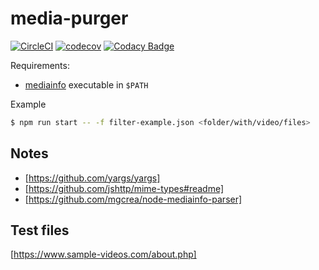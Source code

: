 # media-purger

[![CircleCI](https://circleci.com/gh/rasmuslp/media-purger.svg?style=shield&circle-token=21fe02e13458f4ce20cd844453b47dbb540f32d8)](https://circleci.com/gh/rasmuslp/media-purger)
[![codecov](https://codecov.io/gh/rasmuslp/media-purger/branch/master/graph/badge.svg?token=W1WmybGFxx)](https://codecov.io/gh/rasmuslp/media-purger)
[![Codacy Badge](https://api.codacy.com/project/badge/Grade/b17230f59081472092c5578031885b37)](https://www.codacy.com?utm_source=github.com&amp;utm_medium=referral&amp;utm_content=rasmuslp/media-purger&amp;utm_campaign=Badge_Grade)

Requirements:
  * [mediainfo](https://mediaarea.net/en/MediaInfo) executable in `$PATH`

Example
```bash
$ npm run start -- -f filter-example.json <folder/with/video/files>
```

## Notes

  * [https://github.com/yargs/yargs]
  * [https://github.com/jshttp/mime-types#readme]
  * [https://github.com/mgcrea/node-mediainfo-parser]

## Test files
[https://www.sample-videos.com/about.php]

